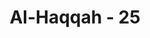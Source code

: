 ---
title: "Al-Haqqah - 25"
no: 25
arabic_no: ٢٥
ayah: وَاَمَّا مَنْ اُوْتِيَ كِتٰبَهٗ بِشِمَالِهٖ ەۙ فَيَقُوْلُ يٰلَيْتَنِيْ لَمْ اُوْتَ كِتٰبِيَهْۚ
translation: "Dan adapun orang yang kitabnya diberikan di tangan kirinya, maka dia berkata, “Alangkah baiknya jika kitabku (ini) tidak diberikan kepadaku."
tafsir: "Dalam ayat ini diterangkan keadaan orang kafir di akhirat ketika menerima catatan amal perbuatan yang mereka kerjakan selama hidup di dunia. Kepada mereka disampaikan catatan amal perbuatannya dari sebelah kiri dan menerimanya dengan tangan kiri. Setelah membaca catatan itu, timbullah ketakutan dalam hatinya karena berdasarkan catatan itu, ia pasti dimasukkan ke dalam neraka. Ia berkata, \"Alangkah jeleknya perbuatanku dan alangkah bahagianya aku seandainya amalku yang berisi seperti ini tidak diberikan kepadaku, aku tidak menyangka bahwa semua perbuatanku di dunia tercatat dalam kitab ini.\"\n\nOrang kafir berada dalam ketakutan yang luar biasa ketika menerima catatan amalnya, seakan-akan telah ditimpa azab yang dahsyat. Padahal mereka belum ditimpa azab tersebut. Hal ini memberi pengertian bahwa azab rohani itu lebih berat dari azab jasmani."
---